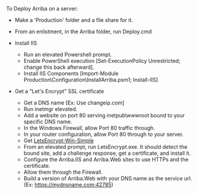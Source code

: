 To Deploy Arriba on a server:
* Make a 'Production' folder and a file share for it.
* From an enlistment, in the Arriba folder, run Deploy.cmd <ServerName>

* Install IIS
    * Run an elevated Powershell prompt.
    * Enable PowerShell execution [Set-ExecutionPolicy Unrestricted; change this back afterward].
    * Install IIS Components [Import-Module Production\Configuration\InstallArriba.psm1; Install-IIS]
* Get a "Let's Encrypt" SSL certificate
    * Get a DNS name [Ex: Use changeip.com]
    * Run inetmgr elevated.
    * Add a website on port 80 serving inetpub\wwwroot bound to your specific DNS name.
    * In the Windows Firewall, allow Port 80 traffic through.
    * In your router configuration, allow Port 80 through to your server.
    * Get [LetsEncrypt-Win-Simple](https://github.com/Lone-Coder/letsencrypt-win-simple/releases)
    * From an elevated prompt, run LetsEncrypt.exe. It should detect the bound site, add a challenge response, get a certificate, and install it.
    * Configure the Arriba.IIS and Arriba.Web sites to use HTTPs and the certificate.
    * Allow them through the Firewall.
    * Build a version of Arriba.Web with your DNS name as the service url. (Ex: https://mydnsname.com:42785)
